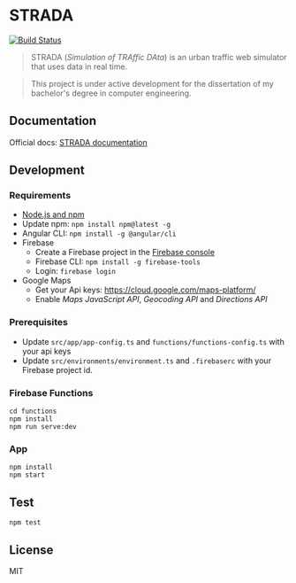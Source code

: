 # STRADA
[![Build Status](https://travis-ci.org/robisim74/STRADA.svg?branch=master)](https://travis-ci.org/robisim74/STRADA)

> STRADA (_Simulation of TRAffic DAta_) is an urban traffic web simulator that uses data in real time.

> This project is under active development for the dissertation of my bachelor's degree in computer engineering.

## Documentation
Official docs: [STRADA documentation](https://robisim74.github.io/STRADA/)

## Development

### Requirements
- [Node.js and npm](https://nodejs.org)
- Update npm: `npm install npm@latest -g`
- Angular CLI: `npm install -g @angular/cli`
- Firebase
    - Create a Firebase project in the [Firebase console](https://console.firebase.google.com/)
    - Firebase CLI: `npm install -g firebase-tools`
    - Login: `firebase login`
- Google Maps 
    - Get your Api keys: https://cloud.google.com/maps-platform/
    - Enable _Maps JavaScript API_, _Geocoding API_ and _Directions API_

### Prerequisites
- Update `src/app/app-config.ts` and `functions/functions-config.ts` with your api keys
- Update `src/environments/environment.ts` and `.firebaserc` with your Firebase project id.

### Firebase Functions
```Shell
cd functions
npm install
npm run serve:dev
```

### App
```Shell
npm install
npm start
```

## Test
```Shell
npm test
```

## License
MIT
